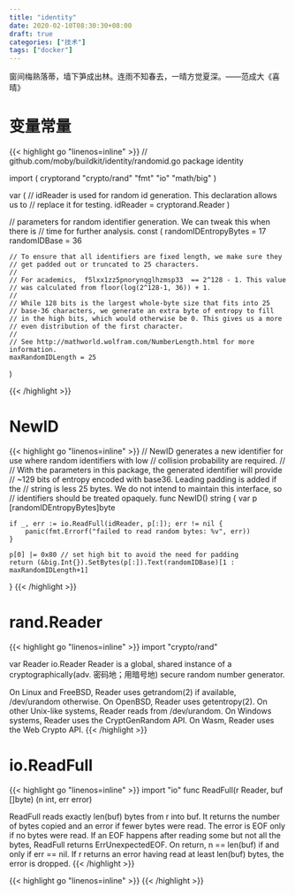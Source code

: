 ```yaml
---
title: "identity"
date: 2020-02-10T08:30:30+08:00
draft: true
categories: ["技术"]
tags: ["docker"]
---
```

窗间梅熟落蒂，墙下笋成出林。连雨不知春去，一晴方觉夏深。——范成大《喜晴》
<!--more-->
# 变量常量
{{< highlight go "linenos=inline" >}}
// github.com/moby/buildkit/identity/randomid.go
package identity

import (
	cryptorand "crypto/rand"
	"fmt"
	"io"
	"math/big"
)

var (
	// idReader is used for random id generation. This declaration allows us to
	// replace it for testing.
	idReader = cryptorand.Reader
)

// parameters for random identifier generation. We can tweak this when there is
// time for further analysis.
const (
	randomIDEntropyBytes = 17
	randomIDBase         = 36

	// To ensure that all identifiers are fixed length, we make sure they
	// get padded out or truncated to 25 characters.
	//
	// For academics,  f5lxx1zz5pnorynqglhzmsp33  == 2^128 - 1. This value
	// was calculated from floor(log(2^128-1, 36)) + 1.
	//
	// While 128 bits is the largest whole-byte size that fits into 25
	// base-36 characters, we generate an extra byte of entropy to fill
	// in the high bits, which would otherwise be 0. This gives us a more
	// even distribution of the first character.
	//
	// See http://mathworld.wolfram.com/NumberLength.html for more information.
	maxRandomIDLength = 25
)

{{< /highlight >}}
# NewID
{{< highlight go "linenos=inline" >}}
// NewID generates a new identifier for use where random identifiers with low
// collision probability are required.
//
// With the parameters in this package, the generated identifier will provide
// ~129 bits of entropy encoded with base36. Leading padding is added if the
// string is less 25 bytes. We do not intend to maintain this interface, so
// identifiers should be treated opaquely.
func NewID() string {
	var p [randomIDEntropyBytes]byte

	if _, err := io.ReadFull(idReader, p[:]); err != nil {
		panic(fmt.Errorf("failed to read random bytes: %v", err))
	}

	p[0] |= 0x80 // set high bit to avoid the need for padding
	return (&big.Int{}).SetBytes(p[:]).Text(randomIDBase)[1 : maxRandomIDLength+1]
}
{{< /highlight >}}

# rand.Reader
{{< highlight go "linenos=inline" >}}
import "crypto/rand"

var Reader io.Reader
Reader is a global, shared instance of a cryptographically(adv. 密码地；用暗号地)
secure random number generator.

On Linux and FreeBSD, Reader uses getrandom(2) if available, /dev/urandom
otherwise. On OpenBSD, Reader uses getentropy(2). On other
Unix-like systems, Reader reads from /dev/urandom. On Windows systems, Reader
uses the CryptGenRandom API. On Wasm, Reader uses the Web Crypto API.
{{< /highlight >}}

# io.ReadFull
{{< highlight go "linenos=inline" >}}
import "io"
func ReadFull(r Reader, buf []byte) (n int, err error)  

ReadFull reads exactly len(buf) bytes from r into buf. It returns the number of bytes copied and an error if fewer bytes were read. The error is EOF only if no bytes were read. If an EOF happens after reading some but not all the bytes, ReadFull returns ErrUnexpectedEOF. On return, n == len(buf) if and only if err == nil. If r returns an error having read at least len(buf) bytes, the error is dropped.
{{< /highlight >}}

{{< highlight go "linenos=inline" >}}
{{< /highlight >}}
